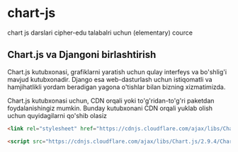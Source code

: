 # chart-js

chart js darslari cipher-edu talabalri uchun (elementary) cource

## Chart.js va Djangoni birlashtirish

Chart.js kutubxonasi, grafiklarni yaratish uchun qulay interfeys va bo'shlig'i mavjud kutubxonadir. Django esa web-dasturlash uchun istiqomatli va hamjihatlikli yordam beradigan yagona o'tishlar bilan bizning xizmatimizda.

Chart.js kutubxonasi uchun, CDN orqali yoki to'g'ridan-to'g'ri paketdan foydalanishingiz mumkin. Bunday kutubxonani CDN orqali yuklab olish uchun quyidagilarni qo'shib olasiz

```html
<link rel="stylesheet" href="https://cdnjs.cloudflare.com/ajax/libs/Chart.js/2.9.4/Chart.min.css" />
```

```html
<script src="https://cdnjs.cloudflare.com/ajax/libs/Chart.js/2.9.4/Chart.min.js"></script>
```
